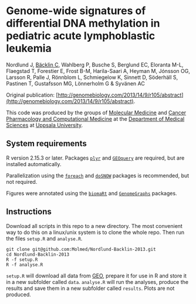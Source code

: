 Genome-wide signatures of differential DNA methylation in pediatric acute lymphoblastic leukemia
======================

Nordlund J, [Bäcklin C](http://stackoverflow.com/users/840460/backlin), Wahlberg P, Busche S, Berglund EC, Eloranta M-L, Flaegstad T, Forestier E,  Frost B-M, Harila-Saari A, Heyman M, Jónsson OG, Larsson R, Palle J,  Rönnblom L, Schmiegelow K, Sinnett D, Söderhäll S, Pastinen T, Gustafsson MG, Lönnerholm G & Syvänen AC

Original publication: [http://genomebiology.com/2013/14/9/r105/abstract](http://genomebiology.com/2013/14/9/r105/abstract).

This code was produced by the groups of [Molecular Medicine](http://www.molmed.medsci.uu.se/) and [Cancer Pharmacology and Computational Medicine](http://www.medsci.uu.se/research/Cancer/Cancer+Pharmacology+and+Computational+Medicine/) at the [Department of Medical Sciences](http://www.medsci.uu.se) at [Uppsala University](http://www.uu.se).

System requirements
-------------------
R version 2.15.3 or later. Packages [`plyr`](http://plyr.had.co.nz/) and [`GEOquery`](http://www.bioconductor.org/packages/2.12/bioc/html/GEOquery.html) are required, but are installed automatically. 

Parallelization using the [`foreach`](http://cran.r-project.org/web/packages/foreach/index.html) and [`doSNOW`](http://cran.r-project.org/web/packages/doSNOW/index.html) packages is recommended, but not required.

Figures were annotated using the [`biomaRt`](http://www.bioconductor.org/packages/2.12/bioc/html/biomaRt.html) and [`GenomeGraphs`](http://www.bioconductor.org/packages/2.12/bioc/html/GenomeGraphs.html) packages.

Instructions
------------
Download all scripts in this repo to a new directory. The most convenient way to do this on a linux/unix system is to clone the whole repo. Then run the files `setup.R` and `analyse.R`.

    git clone git@github.com:Molmed/Nordlund-Backlin-2013.git
    cd Nordlund-Backlin-2013
    R -f setup.R
    R -f analyse.R

`setup.R` will download all data from [GEO](www.ncbi.nlm.nih.gov/geo/), prepare it for use in R and store it in a new subfolder called `data`. `analyse.R` will run the analyses, produce the results and save them in a new subfolder called `results`. Plots are not produced.
